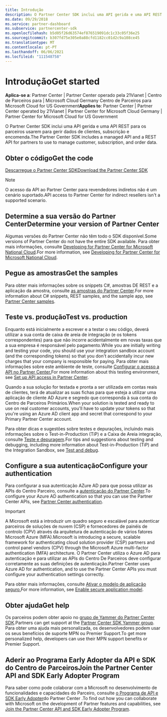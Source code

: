 ```yaml
---
title: Introdução
description: O Partner Center SDK inclui uma API gerida e uma API REST para os parceiros usarem para gerir dados de clientes, subscrição e encomenda.
ms.date: 09/29/2018
ms.service: partner-dashboard
ms.subservice: partnercenter-sdk
ms.openlocfilehash: b5d05f26d63574ef876519091dc1c33c05f36e25
ms.sourcegitcommit: b307fd75e305e0a88cfd1182cc01d2c9a108ce45
ms.translationtype: MT
ms.contentlocale: pt-PT
ms.lasthandoff: 06/06/2021
ms.locfileid: "111548758"
---
```

# <a name="get-started"></a><span data-ttu-id="16341-103">Introdução</span><span class="sxs-lookup"><span data-stu-id="16341-103">Get started</span></span>

<span data-ttu-id="16341-104">**Aplica-se a**: Partner Center | Partner Center operado pela 21Vianet | Centro de Parceiros para | Microsoft Cloud Germany Centro de Parceiros para Microsoft Cloud for US Government</span><span class="sxs-lookup"><span data-stu-id="16341-104">**Applies to**: Partner Center | Partner Center operated by 21Vianet | Partner Center for Microsoft Cloud Germany | Partner Center for Microsoft Cloud for US Government</span></span>

<span data-ttu-id="16341-105">O Partner Center SDK inclui uma API gerida e uma API REST para os parceiros usarem para gerir dados de clientes, subscrição e encomenda.</span><span class="sxs-lookup"><span data-stu-id="16341-105">The Partner Center SDK includes a managed API and a REST API for partners to use to manage customer, subscription, and order data.</span></span>

## <a name="get-the-code"></a><span data-ttu-id="16341-106">Obter o código</span><span class="sxs-lookup"><span data-stu-id="16341-106">Get the code</span></span>

[<span data-ttu-id="16341-107">Descarregue o Partner Center SDK</span><span class="sxs-lookup"><span data-stu-id="16341-107">Download the Partner Center SDK</span></span>](https://go.microsoft.com/fwlink/p/?LinkId=746681)

> [!NOTE]
> <span data-ttu-id="16341-108">O acesso da API ao Partner Center para revendedores indiretos não é um cenário suportado.</span><span class="sxs-lookup"><span data-stu-id="16341-108">API access to Partner Center for indirect resellers isn't a supported scenario.</span></span>

## <a name="determine-your-version-of-partner-center"></a><span data-ttu-id="16341-109">Determine a sua versão do Partner Center</span><span class="sxs-lookup"><span data-stu-id="16341-109">Determine your version of Partner Center</span></span>

<span data-ttu-id="16341-110">Algumas versões do Partner Center não têm todo o SDK disponível.</span><span class="sxs-lookup"><span data-stu-id="16341-110">Some versions of Partner Center do not have the entire SDK available.</span></span> <span data-ttu-id="16341-111">Para obter mais informações, consulte [Developing for Partner Center for Microsoft National Cloud](developing-for-partner-center-for-microsoft-national-cloud.md).</span><span class="sxs-lookup"><span data-stu-id="16341-111">For more information, see [Developing for Partner Center for Microsoft National Cloud](developing-for-partner-center-for-microsoft-national-cloud.md).</span></span>

## <a name="get-the-samples"></a><span data-ttu-id="16341-112">Pegue as amostras</span><span class="sxs-lookup"><span data-stu-id="16341-112">Get the samples</span></span>

<span data-ttu-id="16341-113">Para obter mais informações sobre os snippets C#, amostras DE REST e a aplicação da amostra, consulte [as amostras do Partner Center](partner-center-samples.md).</span><span class="sxs-lookup"><span data-stu-id="16341-113">For more information about C# snippets, REST samples, and the sample app, see [Partner Center samples](partner-center-samples.md).</span></span>

## <a name="test-vs-production"></a><span data-ttu-id="16341-114">Teste vs. produção</span><span class="sxs-lookup"><span data-stu-id="16341-114">Test vs. production</span></span>

<span data-ttu-id="16341-115">Enquanto está inicialmente a escrever e a testar o seu código, deverá utilizar a sua conta de caixa de areia de integração (e os tokens correspondentes) para que não incorre acidentalmente em novas taxas que a sua empresa é responsável pelo pagamento.</span><span class="sxs-lookup"><span data-stu-id="16341-115">While you are initially writing and testing your code, you should use your integration sandbox account (and the corresponding tokens) so that you don't accidentally incur new charges that your company is responsible for paying.</span></span> <span data-ttu-id="16341-116">Para obter mais informações sobre este ambiente de teste, consulte [Configurar o acesso a API no Partner Center.](set-up-api-access-in-partner-center.md)</span><span class="sxs-lookup"><span data-stu-id="16341-116">For more information about this testing environment, see [Set up API access in Partner Center](set-up-api-access-in-partner-center.md).</span></span>

<span data-ttu-id="16341-117">Quando a sua solução for testada e pronta a ser utilizada em contas reais de clientes, terá de atualizar as suas fichas para que esteja a utilizar uma aplicação de cliente AD Azure e segredo que corresponda à sua conta do Centro de Parceiros Primários.</span><span class="sxs-lookup"><span data-stu-id="16341-117">When your solution is tested and ready to use on real customer accounts, you'll have to update your tokens so that you're using an Azure AD client app and secret that correspond to your Primary Partner Center account.</span></span>

<span data-ttu-id="16341-118">Para obter dicas e sugestões sobre testes e depurações, incluindo mais informações sobre o Test-in-Production (TiP) e a Caixa de Areia integração, consulte [Teste e depuragem](test-and-debug.md).</span><span class="sxs-lookup"><span data-stu-id="16341-118">For tips and suggestions about testing and debugging, including more information about Test-in-Production (TiP) and the Integration Sandbox, see [Test and debug](test-and-debug.md).</span></span>

## <a name="configure-your-authentication"></a><span data-ttu-id="16341-119">Configure a sua autenticação</span><span class="sxs-lookup"><span data-stu-id="16341-119">Configure your authentication</span></span>

<span data-ttu-id="16341-120">Para configurar a sua autenticação AZure AD para que possa utilizar as APIs do Centro Parceiro, consulte a [autenticação do Partner Center](partner-center-authentication.md).</span><span class="sxs-lookup"><span data-stu-id="16341-120">To configure your Azure AD authentication so that you can use the Partner Center APIs, see [Partner Center authentication](partner-center-authentication.md).</span></span>

> [!IMPORTANT]
> <span data-ttu-id="16341-121">A Microsoft está a introduzir um quadro seguro e escalável para autenticar parceiros de soluções de nuvem (CSP) e fornecedores de painéis de controlo (CPV) através da arquitetura de autenticação de vários fatores Microsoft Azure (MFA).</span><span class="sxs-lookup"><span data-stu-id="16341-121">Microsoft is introducing a secure, scalable framework for authenticating cloud solution provider (CSP) partners and control panel vendors (CPV) through the Microsoft Azure multi-factor authentication (MFA) architecture.</span></span>
<span data-ttu-id="16341-122">O Partner Center utiliza o Azure AD para autenticação e para utilizar as APIs do Centro De Parceiros deve configurar corretamente as suas definições de autenticação.</span><span class="sxs-lookup"><span data-stu-id="16341-122">Partner Center uses Azure AD for authentication, and to use the Partner Center APIs you must configure your authentication settings correctly.</span></span>
>
> <span data-ttu-id="16341-123">Para obter mais informações, consulte [Ativar o modelo de aplicação seguro.](enable-secure-app-model.md)</span><span class="sxs-lookup"><span data-stu-id="16341-123">For more information, see [Enable secure application model](enable-secure-app-model.md).</span></span>

## <a name="get-help"></a><span data-ttu-id="16341-124">Obter ajuda</span><span class="sxs-lookup"><span data-stu-id="16341-124">Get help</span></span>

<span data-ttu-id="16341-125">Os parceiros podem obter apoio no [grupo de Yammer do Partner Center SDK](https://go.microsoft.com/fwlink/p/?LinkID=717360).</span><span class="sxs-lookup"><span data-stu-id="16341-125">Partners can get support at the [Partner Center SDK Yammer group](https://go.microsoft.com/fwlink/p/?LinkID=717360).</span></span> <span data-ttu-id="16341-126">Para obter uma ajuda mais personalizada, os desenvolvedores podem usar os seus benefícios de suporte MPN ou Premier Support.</span><span class="sxs-lookup"><span data-stu-id="16341-126">To get more personalized help, developers can use their MPN support benefits or Premier Support.</span></span>

## <a name="join-the-partner-center-api-and-sdk-early-adopter-program"></a><span data-ttu-id="16341-127">Aderir ao Programa Early Adopter da API e SDK do Centro de Parceiros</span><span class="sxs-lookup"><span data-stu-id="16341-127">Join the Partner Center API and SDK Early Adopter Program</span></span>

<span data-ttu-id="16341-128">Para saber como pode colaborar com a Microsoft no desenvolvimento de funcionalidades e capacidades do Parceiro, consulte [o Programa de API e SDK Early Adopter](early-adopter-program.md)do Partner Center .</span><span class="sxs-lookup"><span data-stu-id="16341-128">To find out how you can collaborate with Microsoft on the development of Partner features and capabilities, see [Join the Partner Center API and SDK Early Adopter Program](early-adopter-program.md).</span></span>
